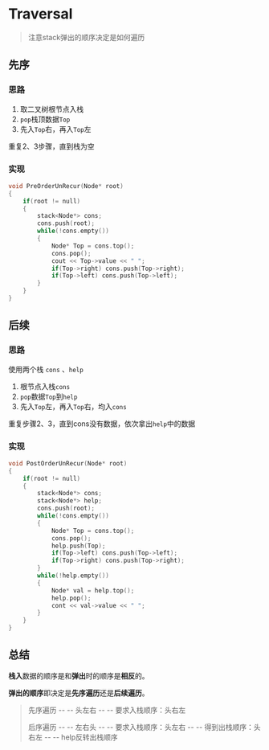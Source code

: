 # Traversal

> 注意stack弹出的顺序决定是如何遍历

## 先序

### 思路

1. 取二叉树根节点入栈
2. `pop`栈顶数据`Top`
3. 先入`Top`右，再入`Top`左

重复2、3步骤，直到栈为空

### 实现

```c++
void PreOrderUnRecur(Node* root)
{
    if(root != null)
   	{
		stack<Node*> cons;
    	cons.push(root);
    	while(!cons.empty())
    	{
        	Node* Top = cons.top();
        	cons.pop();
        	cout << Top->value << " ";
    	    if(Top->right) cons.push(Top->right);
            if(Top->left) cons.push(Top->left);
	    }
    }
}
```

## 后续

### 思路

使用两个栈 `cons` 、`help`

1. 根节点入栈`cons`
2. `pop`数据`Top`到`help`
3. 先入`Top`左，再入`Top`右，均入`cons`

重复步骤2、3，直到cons没有数据，依次拿出`help`中的数据

### 实现

```c++
void PostOrderUnRecur(Node* root)
{
    if(root != null)
    {
        stack<Node*> cons;
        stack<Node*> help;
        cons.push(root);
        while(!cons.empty())
        {
            Node* Top = cons.top();
            cons.pop();
            help.push(Top);
            if(Top->left) cons.push(Top->left);
            if(Top->right) cons.push(Top->right);
        }
        while(!help.empty())
        {
            Node* val = help.top();
            help.pop();
            cont << val->value << " ";
        }
    }
}
```

## 总结

**栈入**数据的顺序是和**弹出**时的顺序是**相反**的。

**弹出的顺序**即决定是**先序遍历**还是**后续遍历**。

> 先序遍历 -- -- 头左右 -- -- 要求入栈顺序：头右左
>
> 后序遍历 -- -- 左右头 -- -- 要求入栈顺序：头左右 -- -- 得到出栈顺序：头右左 -- -- help反转出栈顺序